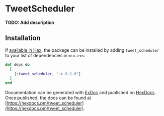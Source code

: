 # TweetScheduler

**TODO: Add description**

## Installation

If [available in Hex](https://hex.pm/docs/publish), the package can be installed
by adding `tweet_scheduler` to your list of dependencies in `mix.exs`:

```elixir
def deps do
  [
    {:tweet_scheduler, "~> 0.1.0"}
  ]
end
```

Documentation can be generated with [ExDoc](https://github.com/elixir-lang/ex_doc)
and published on [HexDocs](https://hexdocs.pm). Once published, the docs can
be found at [https://hexdocs.pm/tweet_scheduler](https://hexdocs.pm/tweet_scheduler).

